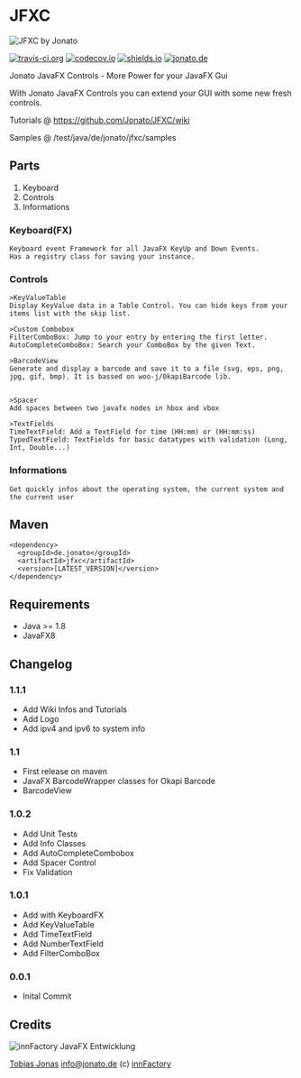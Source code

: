 # JFXC
![JFXC by Jonato][jfxcLogo]


[![travis-ci.org](https://travis-ci.org/innFactory/JFXC.svg?branch=master)](https://travis-ci.org/innFactory/JFXC)
[![codecov.io](https://codecov.io/github/innFactory/JFXC/coverage.svg?branch=master)](https://codecov.io/github/innFactory/JFXC?branch=master)
[![shields.io](http://img.shields.io/badge/license-Apache2-blue.svg)](http://www.apache.org/licenses/LICENSE-2.0.txt)
[![jonato.de](https://img.shields.io/badge/Version-1.1-brightgreen.svg)](https://jonato.de)

Jonato JavaFX Controls - More Power for your JavaFX Gui

With Jonato JavaFX Controls you can extend your GUI with some new fresh controls. 

Tutorials @ https://github.com/Jonato/JFXC/wiki

Samples @ /test/java/de/jonato/jfxc/samples

## Parts
1. Keyboard
2. Controls
3. Informations

### Keyboard(FX)
```
Keyboard event Framework for all JavaFX KeyUp and Down Events.
Has a registry class for saving your instance.
```

### Controls

```
>KeyValueTable
Display KeyValue data in a Table Control. You can hide keys from your items list with the skip list.

>Custom Combobox
FilterComboBox: Jump to your entry by entering the first letter.
AutoCompleteComboBox: Search your ComboBox by the given Text.

>BarcodeView
Generate and display a barcode and save it to a file (svg, eps, png, jpg, gif, bmp). It is bassed on woo-j/OkapiBarcode lib.


>Spacer
Add spaces between two javafx nodes in hbox and vbox

>TextFields
TimeTextField: Add a TextField for time (HH:mm) or (HH:mm:ss)
TypedTextField: TextFields for basic datatypes with validation (Long, Int, Double...)
```

### Informations
```
Get quickly infos about the operating system, the current system and the current user
```


## Maven
```
<dependency>
  <groupId>de.jonato</groupId>
  <artifactId>jfxc</artifactId>
  <version>[LATEST_VERSION]</version>
</dependency>
```

## Requirements
- Java >= 1.8
- JavaFX8

## Changelog

### 1.1.1
- Add Wiki Infos and Tutorials
- Add Logo
- Add ipv4 and ipv6 to system info

### 1.1
- First release on maven
- JavaFX BarcodeWrapper classes for Okapi Barcode
- BarcodeView

### 1.0.2
- Add Unit Tests
- Add Info Classes
- Add AutoCompleteCombobox
- Add Spacer Control
- Fix Validation

### 1.0.1
- Add with KeyboardFX
- Add KeyValueTable
- Add TimeTextField
- Add NumberTextField
- Add FilterComboBox

### 0.0.1
- Inital Commit



## Credits
![innFactory JavaFX Entwicklung][logo]

[Tobias Jonas](https://jonato.de "Tobias Jonas") <info@jonato.de> 
(c) [innFactory](https://innFactory.de "innFactory - Cloud-native Engineering")


[logo]: https://innfactory.de/images/logos/innFactory1x.png "innFactory Logo"
[jfxcLogo]: http://v1.jonato.de/sites/default/files/jfxc_product2.png "JFXC powered by innFactory"
